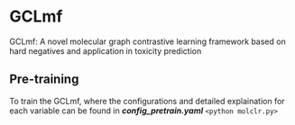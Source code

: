 # GCLmf
GCLmf: A novel molecular graph contrastive learning framework based on hard negatives and application in toxicity prediction


## Pre-training
To train the GCLmf, where the configurations and detailed explaination for each variable can be found in ***config_pretrain.yaml***
`<python molclr.py>` 

  






